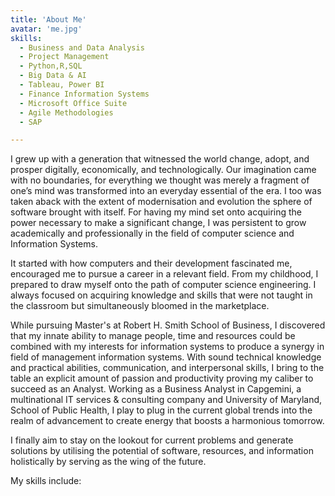 ```yaml
---
title: 'About Me'
avatar: 'me.jpg'
skills:
  - Business and Data Analysis 
  - Project Management 
  - Python,R,SQL 
  - Big Data & AI
  - Tableau, Power BI 
  - Finance Information Systems 
  - Microsoft Office Suite
  - Agile Methodologies 
  - SAP

---
```


I grew up with a generation that witnessed the world change, adopt, and prosper digitally, economically, and technologically. Our imagination came with no boundaries, for everything we thought was merely a fragment of one’s mind was transformed into an everyday essential of the era. I too was taken aback with the extent of modernisation and evolution the sphere of software brought with itself. For having my mind set onto acquiring the power necessary to make a significant change, I was persistent to grow academically and professionally in the field of computer science and Information Systems. 

It started with how computers and their development fascinated me, encouraged me to pursue a career in a relevant field. From my childhood, I prepared to draw myself onto the path of computer science engineering. I always focused on acquiring knowledge and skills that were not taught in the classroom but simultaneously bloomed in the marketplace.

While pursuing Master's at Robert H. Smith School of Business, I discovered that my innate ability to manage people, time and resources could be combined with my interests for information systems to produce a synergy in field of management information systems. With sound technical knowledge and practical abilities, communication, and interpersonal skills, I bring to the table an explicit amount of passion and productivity proving my caliber to succeed as an Analyst. Working as a Business Analyst in Capgemini, a multinational IT services & consulting company and University of Maryland, School of Public Health, I play to plug in the current global trends into the realm of advancement to create energy that boosts a harmonious tomorrow. 

I finally aim to stay on the lookout for current problems and generate solutions by utilising the potential of software, resources, and information holistically by serving as the wing of the future. 

My skills include: 

